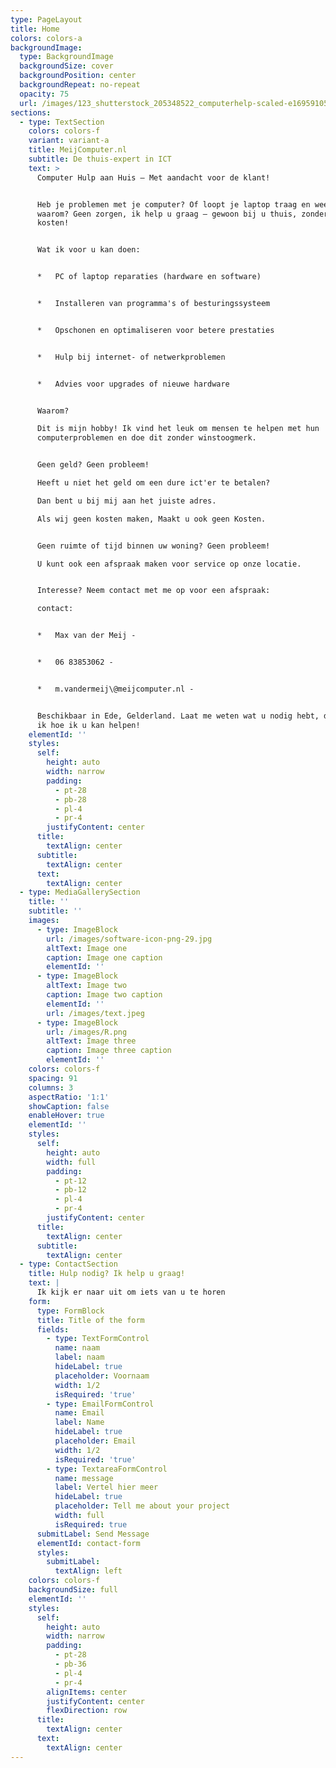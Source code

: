 ```yaml
---
type: PageLayout
title: Home
colors: colors-a
backgroundImage:
  type: BackgroundImage
  backgroundSize: cover
  backgroundPosition: center
  backgroundRepeat: no-repeat
  opacity: 75
  url: /images/123_shutterstock_205348522_computerhelp-scaled-e1695910594190.jpg
sections:
  - type: TextSection
    colors: colors-f
    variant: variant-a
    title: MeijComputer.nl
    subtitle: De thuis-expert in ICT
    text: >
      Computer Hulp aan Huis – Met aandacht voor de klant!


      Heb je problemen met je computer? Of loopt je laptop traag en weet u niet
      waarom? Geen zorgen, ik help u graag – gewoon bij u thuis, zonder onnodige
      kosten!


      Wat ik voor u kan doen:


      *   PC of laptop reparaties (hardware en software)


      *   Installeren van programma's of besturingssysteem


      *   Opschonen en optimaliseren voor betere prestaties


      *   Hulp bij internet- of netwerkproblemen


      *   Advies voor upgrades of nieuwe hardware


      Waarom?

      Dit is mijn hobby! Ik vind het leuk om mensen te helpen met hun
      computerproblemen en doe dit zonder winstoogmerk.


      Geen geld? Geen probleem!

      Heeft u niet het geld om een dure ict'er te betalen?

      Dan bent u bij mij aan het juiste adres.

      Als wij geen kosten maken, Maakt u ook geen Kosten.


      Geen ruimte of tijd binnen uw woning? Geen probleem!

      U kunt ook een afspraak maken voor service op onze locatie.


      Interesse? Neem contact met me op voor een afspraak:

      contact:


      *   Max van der Meij -


      *   06 83853062 -


      *   m.vandermeij\@meijcomputer.nl -


      Beschikbaar in Ede, Gelderland. Laat me weten wat u nodig hebt, dan kijk
      ik hoe ik u kan helpen!
    elementId: ''
    styles:
      self:
        height: auto
        width: narrow
        padding:
          - pt-28
          - pb-28
          - pl-4
          - pr-4
        justifyContent: center
      title:
        textAlign: center
      subtitle:
        textAlign: center
      text:
        textAlign: center
  - type: MediaGallerySection
    title: ''
    subtitle: ''
    images:
      - type: ImageBlock
        url: /images/software-icon-png-29.jpg
        altText: Image one
        caption: Image one caption
        elementId: ''
      - type: ImageBlock
        altText: Image two
        caption: Image two caption
        elementId: ''
        url: /images/text.jpeg
      - type: ImageBlock
        url: /images/R.png
        altText: Image three
        caption: Image three caption
        elementId: ''
    colors: colors-f
    spacing: 91
    columns: 3
    aspectRatio: '1:1'
    showCaption: false
    enableHover: true
    elementId: ''
    styles:
      self:
        height: auto
        width: full
        padding:
          - pt-12
          - pb-12
          - pl-4
          - pr-4
        justifyContent: center
      title:
        textAlign: center
      subtitle:
        textAlign: center
  - type: ContactSection
    title: Hulp nodig? Ik help u graag!
    text: |
      Ik kijk er naar uit om iets van u te horen
    form:
      type: FormBlock
      title: Title of the form
      fields:
        - type: TextFormControl
          name: naam
          label: naam
          hideLabel: true
          placeholder: Voornaam
          width: 1/2
          isRequired: 'true'
        - type: EmailFormControl
          name: Email
          label: Name
          hideLabel: true
          placeholder: Email
          width: 1/2
          isRequired: 'true'
        - type: TextareaFormControl
          name: message
          label: Vertel hier meer
          hideLabel: true
          placeholder: Tell me about your project
          width: full
          isRequired: true
      submitLabel: Send Message
      elementId: contact-form
      styles:
        submitLabel:
          textAlign: left
    colors: colors-f
    backgroundSize: full
    elementId: ''
    styles:
      self:
        height: auto
        width: narrow
        padding:
          - pt-28
          - pb-36
          - pl-4
          - pr-4
        alignItems: center
        justifyContent: center
        flexDirection: row
      title:
        textAlign: center
      text:
        textAlign: center
---
```

